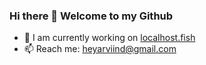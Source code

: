 ### Hi there 👋 Welcome to my Github

- 🔭 I am currently working on [localhost.fish](https://localhost.fish)
- 📫 Reach me: heyarviind@gmail.com
<!--
**heyarviind/heyarviind** is a ✨ _special_ ✨ repository because its `README.md` (this file) appears on your GitHub profile.

Here are some ideas to get you started:

- 🔭 I’m currently working on ...
- 🌱 I’m currently learning ...
- 👯 I’m looking to collaborate on ...
- 🤔 I’m looking for help with ...
- 💬 Ask me about ...
- 📫 How to reach me: ...
- 😄 Pronouns: ...
- ⚡ Fun fact: ...
-->
